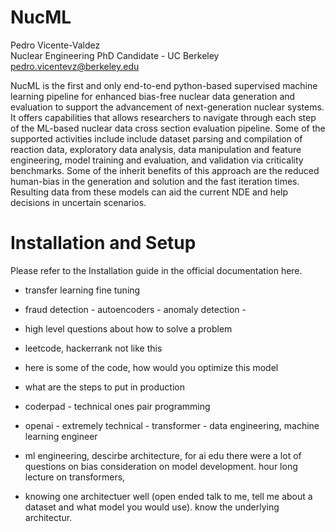 # NucML

Pedro Vicente-Valdez\
Nuclear Engineering PhD Candidate - UC Berkeley \
pedro.vicentevz@berkeley.edu


NucML is the first and only end-to-end python-based supervised machine learning pipeline for enhanced bias-free nuclear data generation and evaluation to support the advancement of next-generation nuclear systems. It offers capabilities that allows researchers to navigate through each step of the ML-based nuclear data cross section evaluation pipeline. Some of the supported activities include include dataset parsing and compilation of reaction data, exploratory data analysis, data manipulation and feature engineering, model training and evaluation, and validation via criticality benchmarks. Some of the inherit benefits of this approach are the reduced human-bias in the generation and solution and the fast iteration times. Resulting data from these models can aid the current NDE and help decisions in uncertain scenarios.

<!-- # TODO: UNCOMMENT PERIODIC TABLE ONCE GITHUB PUBLIC in AME PARSING UTILITIES
# TODO: ADD LINK TO DOWNLOAD EVALUATED DATA
# TODO: FIX GET FOR EXFOR ENDF DATA UTILITIES IF NEEDED 
# TODO: ADD ABILITY TO ADD JUST SINGLE C4 FILES -->

# Installation and Setup

Please refer to the Installation guide in the official documentation here.


- transfer learning fine tuning
- fraud detection - autoencoders - anomaly detection - 
- high level questions about how to solve a problem
- leetcode, hackerrank not like this
- here is some of the code, how would you optimize this model
- what are the steps to put in production
- coderpad - technical ones pair programming

- openai - extremely technical - transformer - data engineering, machine learning engineer

- ml engineering, descirbe architecture, for ai edu there were a lot of questions on bias consideration on model development. hour long lecture on transformers, 

- knowing one architectuer well (open ended talk to me, tell me about a dataset and what model you would use). know the underlying architectur.
